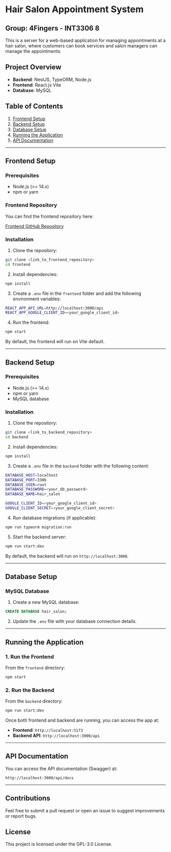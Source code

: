 # Hair Salon Appointment System

## Group: 4Fingers - INT3306 8

This is a server for a web-based application for managing appointments at a hair salon, where customers can book services and salon managers can manage the appointments.

## Project Overview

- **Backend**: NestJS, TypeORM, Node.js
- **Frontend**: React.js Vite
- **Database**: MySQL

## Table of Contents
1. [Frontend Setup](#frontend-setup)
2. [Backend Setup](#backend-setup)
3. [Database Setup](#database-setup)
4. [Running the Application](#running-the-application)
5. [API Documentation](#api-documentation)
---
## Frontend Setup

### Prerequisites

- Node.js (>= 14.x)
- npm or yarn

### Frontend Repository

You can find the frontend repository here:

[Frontend GitHub Repository](<https://github.com/hungsinh2k4/4FSalon>)

### Installation

1. Clone the repository:

```bash
git clone <link_to_frontend_repository>
cd frontend
```

2. Install dependencies:

```bash
npm install
```

3. Create a `.env` file in the `frontend` folder and add the following environment variables:

```bash
REACT_APP_API_URL=http://localhost:3000/api
REACT_APP_GOOGLE_CLIENT_ID=<your_google_client_id>
```

4. Run the frontend:

```bash
npm start
```

By default, the frontend will run on Vite default.

---

## Backend Setup

### Prerequisites

- Node.js (>= 14.x)
- npm or yarn
- MySQL database

### Installation

1. Clone the repository:

```bash
git clone <link_to_backend_repository>
cd backend
```

2. Install dependencies:

```bash
npm install
```

3. Create a `.env` file in the `backend` folder with the following content:

```bash
DATABASE_HOST=localhost
DATABASE_PORT=3306
DATABASE_USER=root
DATABASE_PASSWORD=<your_db_password>
DATABASE_NAME=hair_salon

GOOGLE_CLIENT_ID=<your_google_client_id>
GOOGLE_CLIENT_SECRET=<your_google_client_secret>
```

4. Run database migrations (if applicable):

```bash
npm run typeorm migration:run
```

5. Start the backend server:

```bash
npm run start:dev
```

By default, the backend will run on `http://localhost:3000`.

---

## Database Setup

### MySQL Database

1. Create a new MySQL database:

```sql
CREATE DATABASE hair_salon;
```

2. Update the `.env` file with your database connection details.

---

## Running the Application

### 1. Run the Frontend

From the `frontend` directory:

```bash
npm start
```

### 2. Run the Backend

From the `backend` directory:

```bash
npm run start:dev
```

Once both frontend and backend are running, you can access the app at:

- **Frontend**: `http://localhost:5173`
- **Backend API**: `http://localhost:3000/api`

---

## API Documentation

You can access the API documentation (Swagger) at:

`http://localhost:3000/api/docs`

---

## Contributions

Feel free to submit a pull request or open an issue to suggest improvements or report bugs.

## License

This project is licensed under the GPL-3.0 License.
```